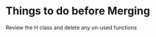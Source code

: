Things to do before Merging
===========================

Review the H class and delete any un-used functions